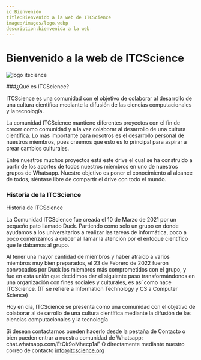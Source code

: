 ```yaml
---
id:Bienvenido
title:Bienvenido a la web de ITCScience
image:/images/logo.webp
description:bienvenida a la web
---
```



# Bienvenido a la web de ITCScience
![logo itscience](/images/logo1b.svg)

###¿Qué es ITCScience?

ITCScience es una comunidad con el objetivo de colaborar al desarrollo de una cultura científica mediante la difusión de las ciencias computacionales y la tecnología.

La comunidad ITCScience mantiene diferentes proyectos con el fin de crecer como comunidad y a la vez colaborar al desarrollo de una cultura científica. Lo más importante para nosotros es el desarrollo personal de nuestros miembros, pues creemos que esto es lo principal para aspirar a crear cambios culturales.

Entre nuestros muchos proyectos está este drive el cual se ha construido a partir de los aportes de todos nuestros miembros en uno de nuestros grupos de Whatsapp. Nuestro objetivo es poner el conocimiento al alcance de todos, siéntase libre de compartir el drive con todo el mundo.

### Historia de la ITCScience

Historia de ITCScience

La Comunidad ITCScience fue creada el 10 de Marzo de 2021 por un pequeño pato llamado Duck. Partiendo como solo un grupo en donde ayudamos a los universitarios a realizar las tareas de informática, poco a poco comenzamos a crecer al llamar la atención por el enfoque científico que le dábamos al grupo.

Al tener una mayor cantidad de miembros y haber atraído a varios miembros muy bien preparados, el 23 de Febrero de 2022 fueron convocados por Duck los miembros más comprometidos con el grupo, y fue en esta unión que decidimos dar el siguiente paso transformándonos en una organización con fines sociales y culturales, es así como nace ITCScience. (IT se refiere a Information Technology y CS a Computer Science)

Hoy en día, ITCScience se presenta como una comunidad con el objetivo de colaborar al desarrollo de una cultura científica mediante la difusión de las ciencias computacionales y la tecnología

Si desean contactarnos pueden hacerlo desde la pestaña de Contacto o bien pueden entrar a nuestra comunidad de Whatsapp:
chat.whatsapp.com/EtQk9oMhecp1aF
O directamente mediante nuestro correo de contacto
info@itcscience.org